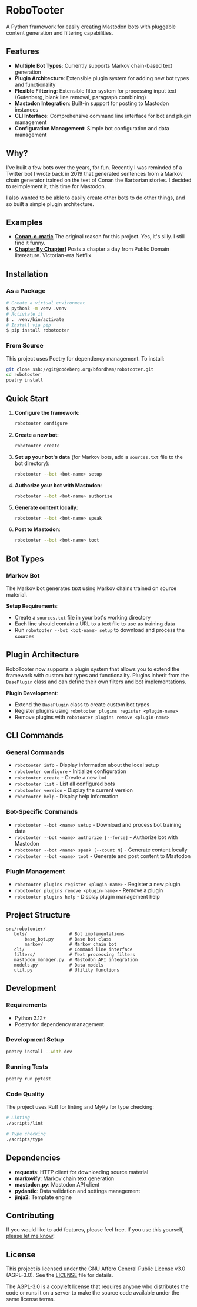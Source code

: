 # RoboTooter

A Python framework for easily creating Mastodon bots with pluggable content generation and filtering capabilities.

## Features

- **Multiple Bot Types**: Currently supports Markov chain-based text generation
- **Plugin Architecture**: Extensible plugin system for adding new bot types and functionality
- **Flexible Filtering**: Extensible filter system for processing input text (Gutenberg, blank line removal, paragraph combining)
- **Mastodon Integration**: Built-in support for posting to Mastodon instances
- **CLI Interface**: Comprehensive command line interface for bot and plugin management
- **Configuration Management**: Simple bot configuration and data management

## Why?

I've built a few bots over the years, for fun. Recently I was reminded of a Twitter bot I wrote back in 2019 that
generated sentences from a Markov chain generator trained on the text of Conan the Barbarian stories. I decided to
reimplement it, this time for Mastodon.

I also wanted to be able to easily create other bots to do other things, and so built a simple plugin architecture.

## Examples

- **[Conan-o-matic](https://social.naughtybaptist.com/@conanomatic)** The original reason for this project. Yes, it's silly. I still find it funny.
- **[Chapter By Chapter](https://social.naughtybaptist.com/@chapterbychapter)]** Posts a chapter a day from Public Domain litereature. Victorian-era Netflix.

## Installation

### As a Package

```bash
# Create a virtual environment
$ python3 -m venv .venv
# Activtate it
$ . .venv/bin/activate
# Install via pip
$ pip install robotooter
```

### From Source
This project uses Poetry for dependency management. To install:

```bash
git clone ssh://git@codeberg.org/bfordham/robotooter.git
cd robotooter
poetry install
```

## Quick Start

1. **Configure the framework**:
   ```bash
   robotooter configure
   ```

2. **Create a new bot**:
   ```bash
   robotooter create
   ```

3. **Set up your bot's data** (for Markov bots, add a `sources.txt` file to the bot directory):
   ```bash
   robotooter --bot <bot-name> setup
   ```

4. **Authorize your bot with Mastodon**:
   ```bash
   robotooter --bot <bot-name> authorize
   ```

5. **Generate content locally**:
   ```bash
   robotooter --bot <bot-name> speak
   ```

6. **Post to Mastodon**:
   ```bash
   robotooter --bot <bot-name> toot
   ```

## Bot Types

### Markov Bot

The Markov bot generates text using Markov chains trained on source material. 

**Setup Requirements**:
- Create a `sources.txt` file in your bot's working directory
- Each line should contain a URL to a text file to use as training data
- Run `robotooter --bot <bot-name> setup` to download and process the sources

## Plugin Architecture

RoboTooter now supports a plugin system that allows you to extend the framework with custom bot types and functionality. Plugins inherit from the `BasePlugin` class and can define their own filters and bot implementations.

**Plugin Development**:
- Extend the `BasePlugin` class to create custom bot types
- Register plugins using `robotooter plugins register <plugin-name>`
- Remove plugins with `robotooter plugins remove <plugin-name>`

## CLI Commands

### General Commands
- `robotooter info` - Display information about the local setup
- `robotooter configure` - Initialize configuration
- `robotooter create` - Create a new bot
- `robotooter list` - List all configured bots
- `robotooter version` - Display the current version
- `robotooter help` - Display help information

### Bot-Specific Commands
- `robotooter --bot <name> setup` - Download and process bot training data
- `robotooter --bot <name> authorize [--force]` - Authorize bot with Mastodon
- `robotooter --bot <name> speak [--count N]` - Generate content locally
- `robotooter --bot <name> toot` - Generate and post content to Mastodon

### Plugin Management
- `robotooter plugins register <plugin-name>` - Register a new plugin
- `robotooter plugins remove <plugin-name>` - Remove a plugin
- `robotooter plugins help` - Display plugin management help

## Project Structure

```
src/robotooter/
   bots/                # Bot implementations
       base_bot.py      # Base bot class
       markov/          # Markov chain bot
   cli/                 # Command line interface
   filters/             # Text processing filters
   mastodon_manager.py  # Mastodon API integration
   models.py            # Data models
   util.py              # Utility functions
```

## Development

### Requirements

- Python 3.12+
- Poetry for dependency management

### Development Setup

```bash
poetry install --with dev
```

### Running Tests

```bash
poetry run pytest
```

### Code Quality

The project uses Ruff for linting and MyPy for type checking:

```bash
# Linting
./scripts/lint

# Type checking  
./scripts/type
```

## Dependencies

- **requests**: HTTP client for downloading source material
- **markovify**: Markov chain text generation
- **mastodon.py**: Mastodon API client
- **pydantic**: Data validation and settings management
- **jinja2**: Template engine

## Contributing

If you would like to add features, please feel free. If you use this yourself, [please let me know](https://infosec.exchange/@bfordham)!

## License

This project is licensed under the GNU Affero General Public License v3.0 (AGPL-3.0). See the [LICENSE](LICENSE) file for details.

The AGPL-3.0 is a copyleft license that requires anyone who distributes the code or runs it on a server to make the source code available under the same license terms.
